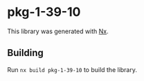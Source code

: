 # pkg-1-39-10

This library was generated with [Nx](https://nx.dev).

## Building

Run `nx build pkg-1-39-10` to build the library.
